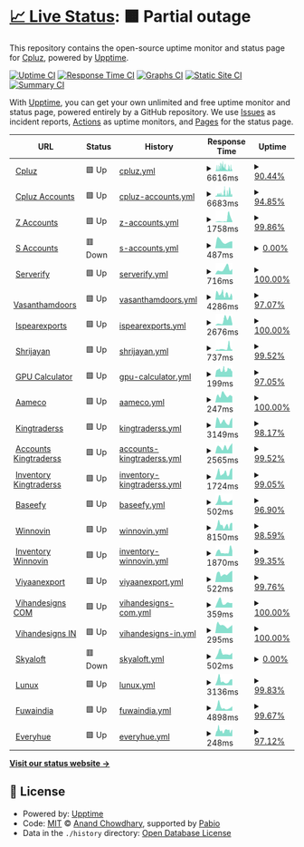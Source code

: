 # [📈 Live Status](https://Cpluz.github.io/sitecheck): <!--live status--> **🟧 Partial outage**

This repository contains the open-source uptime monitor and status page for [Cpluz](cpluz.com), powered by [Upptime](https://github.com/upptime/upptime).

[![Uptime CI](https://github.com/Cpluz/sitecheck/workflows/Uptime%20CI/badge.svg)](https://github.com/Cpluz/sitecheck/actions?query=workflow%3A%22Uptime+CI%22)
[![Response Time CI](https://github.com/Cpluz/sitecheck/workflows/Response%20Time%20CI/badge.svg)](https://github.com/Cpluz/sitecheck/actions?query=workflow%3A%22Response+Time+CI%22)
[![Graphs CI](https://github.com/Cpluz/sitecheck/workflows/Graphs%20CI/badge.svg)](https://github.com/Cpluz/sitecheck/actions?query=workflow%3A%22Graphs+CI%22)
[![Static Site CI](https://github.com/Cpluz/sitecheck/workflows/Static%20Site%20CI/badge.svg)](https://github.com/Cpluz/sitecheck/actions?query=workflow%3A%22Static+Site+CI%22)
[![Summary CI](https://github.com/Cpluz/sitecheck/workflows/Summary%20CI/badge.svg)](https://github.com/Cpluz/sitecheck/actions?query=workflow%3A%22Summary+CI%22)

With [Upptime](https://upptime.js.org), you can get your own unlimited and free uptime monitor and status page, powered entirely by a GitHub repository. We use [Issues](https://github.com/Cpluz/sitecheck/issues) as incident reports, [Actions](https://github.com/Cpluz/sitecheck/actions) as uptime monitors, and [Pages](https://Cpluz.github.io/sitecheck) for the status page.

<!--start: status pages-->
<!-- This summary is generated by Upptime (https://github.com/upptime/upptime) -->
<!-- Do not edit this manually, your changes will be overwritten -->
<!-- prettier-ignore -->
| URL | Status | History | Response Time | Uptime |
| --- | ------ | ------- | ------------- | ------ |
| <img alt="" src="https://icons.duckduckgo.com/ip3/www.cpluz.com.ico" height="13"> [Cpluz](https://www.cpluz.com) | 🟩 Up | [cpluz.yml](https://github.com/Cpluz/sitecheck-temp/commits/HEAD/history/cpluz.yml) | <details><summary><img alt="Response time graph" src="./graphs/cpluz/response-time-week.png" height="20"> 6616ms</summary><br><a href="https://Cpluz.github.io/sitecheck/history/cpluz"><img alt="Response time 6616" src="https://img.shields.io/endpoint?url=https%3A%2F%2Fraw.githubusercontent.com%2FCpluz%2Fsitecheck-temp%2FHEAD%2Fapi%2Fcpluz%2Fresponse-time.json"></a><br><a href="https://Cpluz.github.io/sitecheck/history/cpluz"><img alt="24-hour response time 5515" src="https://img.shields.io/endpoint?url=https%3A%2F%2Fraw.githubusercontent.com%2FCpluz%2Fsitecheck-temp%2FHEAD%2Fapi%2Fcpluz%2Fresponse-time-day.json"></a><br><a href="https://Cpluz.github.io/sitecheck/history/cpluz"><img alt="7-day response time 6616" src="https://img.shields.io/endpoint?url=https%3A%2F%2Fraw.githubusercontent.com%2FCpluz%2Fsitecheck-temp%2FHEAD%2Fapi%2Fcpluz%2Fresponse-time-week.json"></a><br><a href="https://Cpluz.github.io/sitecheck/history/cpluz"><img alt="30-day response time 6616" src="https://img.shields.io/endpoint?url=https%3A%2F%2Fraw.githubusercontent.com%2FCpluz%2Fsitecheck-temp%2FHEAD%2Fapi%2Fcpluz%2Fresponse-time-month.json"></a><br><a href="https://Cpluz.github.io/sitecheck/history/cpluz"><img alt="1-year response time 6616" src="https://img.shields.io/endpoint?url=https%3A%2F%2Fraw.githubusercontent.com%2FCpluz%2Fsitecheck-temp%2FHEAD%2Fapi%2Fcpluz%2Fresponse-time-year.json"></a></details> | <details><summary><a href="https://Cpluz.github.io/sitecheck/history/cpluz">90.44%</a></summary><a href="https://Cpluz.github.io/sitecheck/history/cpluz"><img alt="All-time uptime 90.44%" src="https://img.shields.io/endpoint?url=https%3A%2F%2Fraw.githubusercontent.com%2FCpluz%2Fsitecheck-temp%2FHEAD%2Fapi%2Fcpluz%2Fuptime.json"></a><br><a href="https://Cpluz.github.io/sitecheck/history/cpluz"><img alt="24-hour uptime 77.41%" src="https://img.shields.io/endpoint?url=https%3A%2F%2Fraw.githubusercontent.com%2FCpluz%2Fsitecheck-temp%2FHEAD%2Fapi%2Fcpluz%2Fuptime-day.json"></a><br><a href="https://Cpluz.github.io/sitecheck/history/cpluz"><img alt="7-day uptime 90.44%" src="https://img.shields.io/endpoint?url=https%3A%2F%2Fraw.githubusercontent.com%2FCpluz%2Fsitecheck-temp%2FHEAD%2Fapi%2Fcpluz%2Fuptime-week.json"></a><br><a href="https://Cpluz.github.io/sitecheck/history/cpluz"><img alt="30-day uptime 90.44%" src="https://img.shields.io/endpoint?url=https%3A%2F%2Fraw.githubusercontent.com%2FCpluz%2Fsitecheck-temp%2FHEAD%2Fapi%2Fcpluz%2Fuptime-month.json"></a><br><a href="https://Cpluz.github.io/sitecheck/history/cpluz"><img alt="1-year uptime 90.44%" src="https://img.shields.io/endpoint?url=https%3A%2F%2Fraw.githubusercontent.com%2FCpluz%2Fsitecheck-temp%2FHEAD%2Fapi%2Fcpluz%2Fuptime-year.json"></a></details>
| <img alt="" src="https://icons.duckduckgo.com/ip3/acc.cpluz.com.ico" height="13"> [Cpluz Accounts](https://acc.cpluz.com) | 🟩 Up | [cpluz-accounts.yml](https://github.com/Cpluz/sitecheck-temp/commits/HEAD/history/cpluz-accounts.yml) | <details><summary><img alt="Response time graph" src="./graphs/cpluz-accounts/response-time-week.png" height="20"> 6683ms</summary><br><a href="https://Cpluz.github.io/sitecheck/history/cpluz-accounts"><img alt="Response time 6683" src="https://img.shields.io/endpoint?url=https%3A%2F%2Fraw.githubusercontent.com%2FCpluz%2Fsitecheck-temp%2FHEAD%2Fapi%2Fcpluz-accounts%2Fresponse-time.json"></a><br><a href="https://Cpluz.github.io/sitecheck/history/cpluz-accounts"><img alt="24-hour response time 6992" src="https://img.shields.io/endpoint?url=https%3A%2F%2Fraw.githubusercontent.com%2FCpluz%2Fsitecheck-temp%2FHEAD%2Fapi%2Fcpluz-accounts%2Fresponse-time-day.json"></a><br><a href="https://Cpluz.github.io/sitecheck/history/cpluz-accounts"><img alt="7-day response time 6683" src="https://img.shields.io/endpoint?url=https%3A%2F%2Fraw.githubusercontent.com%2FCpluz%2Fsitecheck-temp%2FHEAD%2Fapi%2Fcpluz-accounts%2Fresponse-time-week.json"></a><br><a href="https://Cpluz.github.io/sitecheck/history/cpluz-accounts"><img alt="30-day response time 6683" src="https://img.shields.io/endpoint?url=https%3A%2F%2Fraw.githubusercontent.com%2FCpluz%2Fsitecheck-temp%2FHEAD%2Fapi%2Fcpluz-accounts%2Fresponse-time-month.json"></a><br><a href="https://Cpluz.github.io/sitecheck/history/cpluz-accounts"><img alt="1-year response time 6683" src="https://img.shields.io/endpoint?url=https%3A%2F%2Fraw.githubusercontent.com%2FCpluz%2Fsitecheck-temp%2FHEAD%2Fapi%2Fcpluz-accounts%2Fresponse-time-year.json"></a></details> | <details><summary><a href="https://Cpluz.github.io/sitecheck/history/cpluz-accounts">94.85%</a></summary><a href="https://Cpluz.github.io/sitecheck/history/cpluz-accounts"><img alt="All-time uptime 94.85%" src="https://img.shields.io/endpoint?url=https%3A%2F%2Fraw.githubusercontent.com%2FCpluz%2Fsitecheck-temp%2FHEAD%2Fapi%2Fcpluz-accounts%2Fuptime.json"></a><br><a href="https://Cpluz.github.io/sitecheck/history/cpluz-accounts"><img alt="24-hour uptime 83.71%" src="https://img.shields.io/endpoint?url=https%3A%2F%2Fraw.githubusercontent.com%2FCpluz%2Fsitecheck-temp%2FHEAD%2Fapi%2Fcpluz-accounts%2Fuptime-day.json"></a><br><a href="https://Cpluz.github.io/sitecheck/history/cpluz-accounts"><img alt="7-day uptime 94.85%" src="https://img.shields.io/endpoint?url=https%3A%2F%2Fraw.githubusercontent.com%2FCpluz%2Fsitecheck-temp%2FHEAD%2Fapi%2Fcpluz-accounts%2Fuptime-week.json"></a><br><a href="https://Cpluz.github.io/sitecheck/history/cpluz-accounts"><img alt="30-day uptime 94.85%" src="https://img.shields.io/endpoint?url=https%3A%2F%2Fraw.githubusercontent.com%2FCpluz%2Fsitecheck-temp%2FHEAD%2Fapi%2Fcpluz-accounts%2Fuptime-month.json"></a><br><a href="https://Cpluz.github.io/sitecheck/history/cpluz-accounts"><img alt="1-year uptime 94.85%" src="https://img.shields.io/endpoint?url=https%3A%2F%2Fraw.githubusercontent.com%2FCpluz%2Fsitecheck-temp%2FHEAD%2Fapi%2Fcpluz-accounts%2Fuptime-year.json"></a></details>
| <img alt="" src="https://icons.duckduckgo.com/ip3/accounts.cpluz.com.ico" height="13"> [Z Accounts](https://accounts.cpluz.com) | 🟩 Up | [z-accounts.yml](https://github.com/Cpluz/sitecheck-temp/commits/HEAD/history/z-accounts.yml) | <details><summary><img alt="Response time graph" src="./graphs/z-accounts/response-time-week.png" height="20"> 1758ms</summary><br><a href="https://Cpluz.github.io/sitecheck/history/z-accounts"><img alt="Response time 1758" src="https://img.shields.io/endpoint?url=https%3A%2F%2Fraw.githubusercontent.com%2FCpluz%2Fsitecheck-temp%2FHEAD%2Fapi%2Fz-accounts%2Fresponse-time.json"></a><br><a href="https://Cpluz.github.io/sitecheck/history/z-accounts"><img alt="24-hour response time 501" src="https://img.shields.io/endpoint?url=https%3A%2F%2Fraw.githubusercontent.com%2FCpluz%2Fsitecheck-temp%2FHEAD%2Fapi%2Fz-accounts%2Fresponse-time-day.json"></a><br><a href="https://Cpluz.github.io/sitecheck/history/z-accounts"><img alt="7-day response time 1758" src="https://img.shields.io/endpoint?url=https%3A%2F%2Fraw.githubusercontent.com%2FCpluz%2Fsitecheck-temp%2FHEAD%2Fapi%2Fz-accounts%2Fresponse-time-week.json"></a><br><a href="https://Cpluz.github.io/sitecheck/history/z-accounts"><img alt="30-day response time 1758" src="https://img.shields.io/endpoint?url=https%3A%2F%2Fraw.githubusercontent.com%2FCpluz%2Fsitecheck-temp%2FHEAD%2Fapi%2Fz-accounts%2Fresponse-time-month.json"></a><br><a href="https://Cpluz.github.io/sitecheck/history/z-accounts"><img alt="1-year response time 1758" src="https://img.shields.io/endpoint?url=https%3A%2F%2Fraw.githubusercontent.com%2FCpluz%2Fsitecheck-temp%2FHEAD%2Fapi%2Fz-accounts%2Fresponse-time-year.json"></a></details> | <details><summary><a href="https://Cpluz.github.io/sitecheck/history/z-accounts">99.86%</a></summary><a href="https://Cpluz.github.io/sitecheck/history/z-accounts"><img alt="All-time uptime 99.86%" src="https://img.shields.io/endpoint?url=https%3A%2F%2Fraw.githubusercontent.com%2FCpluz%2Fsitecheck-temp%2FHEAD%2Fapi%2Fz-accounts%2Fuptime.json"></a><br><a href="https://Cpluz.github.io/sitecheck/history/z-accounts"><img alt="24-hour uptime 100.00%" src="https://img.shields.io/endpoint?url=https%3A%2F%2Fraw.githubusercontent.com%2FCpluz%2Fsitecheck-temp%2FHEAD%2Fapi%2Fz-accounts%2Fuptime-day.json"></a><br><a href="https://Cpluz.github.io/sitecheck/history/z-accounts"><img alt="7-day uptime 99.86%" src="https://img.shields.io/endpoint?url=https%3A%2F%2Fraw.githubusercontent.com%2FCpluz%2Fsitecheck-temp%2FHEAD%2Fapi%2Fz-accounts%2Fuptime-week.json"></a><br><a href="https://Cpluz.github.io/sitecheck/history/z-accounts"><img alt="30-day uptime 99.86%" src="https://img.shields.io/endpoint?url=https%3A%2F%2Fraw.githubusercontent.com%2FCpluz%2Fsitecheck-temp%2FHEAD%2Fapi%2Fz-accounts%2Fuptime-month.json"></a><br><a href="https://Cpluz.github.io/sitecheck/history/z-accounts"><img alt="1-year uptime 99.86%" src="https://img.shields.io/endpoint?url=https%3A%2F%2Fraw.githubusercontent.com%2FCpluz%2Fsitecheck-temp%2FHEAD%2Fapi%2Fz-accounts%2Fuptime-year.json"></a></details>
| <img alt="" src="https://icons.duckduckgo.com/ip3/accounts.cpluz.in.ico" height="13"> [S Accounts](https://accounts.cpluz.in) | 🟥 Down | [s-accounts.yml](https://github.com/Cpluz/sitecheck-temp/commits/HEAD/history/s-accounts.yml) | <details><summary><img alt="Response time graph" src="./graphs/s-accounts/response-time-week.png" height="20"> 487ms</summary><br><a href="https://Cpluz.github.io/sitecheck/history/s-accounts"><img alt="Response time 487" src="https://img.shields.io/endpoint?url=https%3A%2F%2Fraw.githubusercontent.com%2FCpluz%2Fsitecheck-temp%2FHEAD%2Fapi%2Fs-accounts%2Fresponse-time.json"></a><br><a href="https://Cpluz.github.io/sitecheck/history/s-accounts"><img alt="24-hour response time 476" src="https://img.shields.io/endpoint?url=https%3A%2F%2Fraw.githubusercontent.com%2FCpluz%2Fsitecheck-temp%2FHEAD%2Fapi%2Fs-accounts%2Fresponse-time-day.json"></a><br><a href="https://Cpluz.github.io/sitecheck/history/s-accounts"><img alt="7-day response time 487" src="https://img.shields.io/endpoint?url=https%3A%2F%2Fraw.githubusercontent.com%2FCpluz%2Fsitecheck-temp%2FHEAD%2Fapi%2Fs-accounts%2Fresponse-time-week.json"></a><br><a href="https://Cpluz.github.io/sitecheck/history/s-accounts"><img alt="30-day response time 487" src="https://img.shields.io/endpoint?url=https%3A%2F%2Fraw.githubusercontent.com%2FCpluz%2Fsitecheck-temp%2FHEAD%2Fapi%2Fs-accounts%2Fresponse-time-month.json"></a><br><a href="https://Cpluz.github.io/sitecheck/history/s-accounts"><img alt="1-year response time 487" src="https://img.shields.io/endpoint?url=https%3A%2F%2Fraw.githubusercontent.com%2FCpluz%2Fsitecheck-temp%2FHEAD%2Fapi%2Fs-accounts%2Fresponse-time-year.json"></a></details> | <details><summary><a href="https://Cpluz.github.io/sitecheck/history/s-accounts">0.00%</a></summary><a href="https://Cpluz.github.io/sitecheck/history/s-accounts"><img alt="All-time uptime 0.00%" src="https://img.shields.io/endpoint?url=https%3A%2F%2Fraw.githubusercontent.com%2FCpluz%2Fsitecheck-temp%2FHEAD%2Fapi%2Fs-accounts%2Fuptime.json"></a><br><a href="https://Cpluz.github.io/sitecheck/history/s-accounts"><img alt="24-hour uptime 0.00%" src="https://img.shields.io/endpoint?url=https%3A%2F%2Fraw.githubusercontent.com%2FCpluz%2Fsitecheck-temp%2FHEAD%2Fapi%2Fs-accounts%2Fuptime-day.json"></a><br><a href="https://Cpluz.github.io/sitecheck/history/s-accounts"><img alt="7-day uptime 0.00%" src="https://img.shields.io/endpoint?url=https%3A%2F%2Fraw.githubusercontent.com%2FCpluz%2Fsitecheck-temp%2FHEAD%2Fapi%2Fs-accounts%2Fuptime-week.json"></a><br><a href="https://Cpluz.github.io/sitecheck/history/s-accounts"><img alt="30-day uptime 0.00%" src="https://img.shields.io/endpoint?url=https%3A%2F%2Fraw.githubusercontent.com%2FCpluz%2Fsitecheck-temp%2FHEAD%2Fapi%2Fs-accounts%2Fuptime-month.json"></a><br><a href="https://Cpluz.github.io/sitecheck/history/s-accounts"><img alt="1-year uptime 0.00%" src="https://img.shields.io/endpoint?url=https%3A%2F%2Fraw.githubusercontent.com%2FCpluz%2Fsitecheck-temp%2FHEAD%2Fapi%2Fs-accounts%2Fuptime-year.json"></a></details>
| <img alt="" src="https://icons.duckduckgo.com/ip3/serverify.in.ico" height="13"> [Serverify](https://serverify.in) | 🟩 Up | [serverify.yml](https://github.com/Cpluz/sitecheck-temp/commits/HEAD/history/serverify.yml) | <details><summary><img alt="Response time graph" src="./graphs/serverify/response-time-week.png" height="20"> 716ms</summary><br><a href="https://Cpluz.github.io/sitecheck/history/serverify"><img alt="Response time 716" src="https://img.shields.io/endpoint?url=https%3A%2F%2Fraw.githubusercontent.com%2FCpluz%2Fsitecheck-temp%2FHEAD%2Fapi%2Fserverify%2Fresponse-time.json"></a><br><a href="https://Cpluz.github.io/sitecheck/history/serverify"><img alt="24-hour response time 720" src="https://img.shields.io/endpoint?url=https%3A%2F%2Fraw.githubusercontent.com%2FCpluz%2Fsitecheck-temp%2FHEAD%2Fapi%2Fserverify%2Fresponse-time-day.json"></a><br><a href="https://Cpluz.github.io/sitecheck/history/serverify"><img alt="7-day response time 716" src="https://img.shields.io/endpoint?url=https%3A%2F%2Fraw.githubusercontent.com%2FCpluz%2Fsitecheck-temp%2FHEAD%2Fapi%2Fserverify%2Fresponse-time-week.json"></a><br><a href="https://Cpluz.github.io/sitecheck/history/serverify"><img alt="30-day response time 716" src="https://img.shields.io/endpoint?url=https%3A%2F%2Fraw.githubusercontent.com%2FCpluz%2Fsitecheck-temp%2FHEAD%2Fapi%2Fserverify%2Fresponse-time-month.json"></a><br><a href="https://Cpluz.github.io/sitecheck/history/serverify"><img alt="1-year response time 716" src="https://img.shields.io/endpoint?url=https%3A%2F%2Fraw.githubusercontent.com%2FCpluz%2Fsitecheck-temp%2FHEAD%2Fapi%2Fserverify%2Fresponse-time-year.json"></a></details> | <details><summary><a href="https://Cpluz.github.io/sitecheck/history/serverify">100.00%</a></summary><a href="https://Cpluz.github.io/sitecheck/history/serverify"><img alt="All-time uptime 100.00%" src="https://img.shields.io/endpoint?url=https%3A%2F%2Fraw.githubusercontent.com%2FCpluz%2Fsitecheck-temp%2FHEAD%2Fapi%2Fserverify%2Fuptime.json"></a><br><a href="https://Cpluz.github.io/sitecheck/history/serverify"><img alt="24-hour uptime 100.00%" src="https://img.shields.io/endpoint?url=https%3A%2F%2Fraw.githubusercontent.com%2FCpluz%2Fsitecheck-temp%2FHEAD%2Fapi%2Fserverify%2Fuptime-day.json"></a><br><a href="https://Cpluz.github.io/sitecheck/history/serverify"><img alt="7-day uptime 100.00%" src="https://img.shields.io/endpoint?url=https%3A%2F%2Fraw.githubusercontent.com%2FCpluz%2Fsitecheck-temp%2FHEAD%2Fapi%2Fserverify%2Fuptime-week.json"></a><br><a href="https://Cpluz.github.io/sitecheck/history/serverify"><img alt="30-day uptime 100.00%" src="https://img.shields.io/endpoint?url=https%3A%2F%2Fraw.githubusercontent.com%2FCpluz%2Fsitecheck-temp%2FHEAD%2Fapi%2Fserverify%2Fuptime-month.json"></a><br><a href="https://Cpluz.github.io/sitecheck/history/serverify"><img alt="1-year uptime 100.00%" src="https://img.shields.io/endpoint?url=https%3A%2F%2Fraw.githubusercontent.com%2FCpluz%2Fsitecheck-temp%2FHEAD%2Fapi%2Fserverify%2Fuptime-year.json"></a></details>
| <img alt="" src="https://icons.duckduckgo.com/ip3/vasanthamdoors.com.ico" height="13"> [Vasanthamdoors](https://vasanthamdoors.com) | 🟩 Up | [vasanthamdoors.yml](https://github.com/Cpluz/sitecheck-temp/commits/HEAD/history/vasanthamdoors.yml) | <details><summary><img alt="Response time graph" src="./graphs/vasanthamdoors/response-time-week.png" height="20"> 4286ms</summary><br><a href="https://Cpluz.github.io/sitecheck/history/vasanthamdoors"><img alt="Response time 4286" src="https://img.shields.io/endpoint?url=https%3A%2F%2Fraw.githubusercontent.com%2FCpluz%2Fsitecheck-temp%2FHEAD%2Fapi%2Fvasanthamdoors%2Fresponse-time.json"></a><br><a href="https://Cpluz.github.io/sitecheck/history/vasanthamdoors"><img alt="24-hour response time 2549" src="https://img.shields.io/endpoint?url=https%3A%2F%2Fraw.githubusercontent.com%2FCpluz%2Fsitecheck-temp%2FHEAD%2Fapi%2Fvasanthamdoors%2Fresponse-time-day.json"></a><br><a href="https://Cpluz.github.io/sitecheck/history/vasanthamdoors"><img alt="7-day response time 4286" src="https://img.shields.io/endpoint?url=https%3A%2F%2Fraw.githubusercontent.com%2FCpluz%2Fsitecheck-temp%2FHEAD%2Fapi%2Fvasanthamdoors%2Fresponse-time-week.json"></a><br><a href="https://Cpluz.github.io/sitecheck/history/vasanthamdoors"><img alt="30-day response time 4286" src="https://img.shields.io/endpoint?url=https%3A%2F%2Fraw.githubusercontent.com%2FCpluz%2Fsitecheck-temp%2FHEAD%2Fapi%2Fvasanthamdoors%2Fresponse-time-month.json"></a><br><a href="https://Cpluz.github.io/sitecheck/history/vasanthamdoors"><img alt="1-year response time 4286" src="https://img.shields.io/endpoint?url=https%3A%2F%2Fraw.githubusercontent.com%2FCpluz%2Fsitecheck-temp%2FHEAD%2Fapi%2Fvasanthamdoors%2Fresponse-time-year.json"></a></details> | <details><summary><a href="https://Cpluz.github.io/sitecheck/history/vasanthamdoors">97.07%</a></summary><a href="https://Cpluz.github.io/sitecheck/history/vasanthamdoors"><img alt="All-time uptime 97.07%" src="https://img.shields.io/endpoint?url=https%3A%2F%2Fraw.githubusercontent.com%2FCpluz%2Fsitecheck-temp%2FHEAD%2Fapi%2Fvasanthamdoors%2Fuptime.json"></a><br><a href="https://Cpluz.github.io/sitecheck/history/vasanthamdoors"><img alt="24-hour uptime 91.38%" src="https://img.shields.io/endpoint?url=https%3A%2F%2Fraw.githubusercontent.com%2FCpluz%2Fsitecheck-temp%2FHEAD%2Fapi%2Fvasanthamdoors%2Fuptime-day.json"></a><br><a href="https://Cpluz.github.io/sitecheck/history/vasanthamdoors"><img alt="7-day uptime 97.07%" src="https://img.shields.io/endpoint?url=https%3A%2F%2Fraw.githubusercontent.com%2FCpluz%2Fsitecheck-temp%2FHEAD%2Fapi%2Fvasanthamdoors%2Fuptime-week.json"></a><br><a href="https://Cpluz.github.io/sitecheck/history/vasanthamdoors"><img alt="30-day uptime 97.07%" src="https://img.shields.io/endpoint?url=https%3A%2F%2Fraw.githubusercontent.com%2FCpluz%2Fsitecheck-temp%2FHEAD%2Fapi%2Fvasanthamdoors%2Fuptime-month.json"></a><br><a href="https://Cpluz.github.io/sitecheck/history/vasanthamdoors"><img alt="1-year uptime 97.07%" src="https://img.shields.io/endpoint?url=https%3A%2F%2Fraw.githubusercontent.com%2FCpluz%2Fsitecheck-temp%2FHEAD%2Fapi%2Fvasanthamdoors%2Fuptime-year.json"></a></details>
| <img alt="" src="https://icons.duckduckgo.com/ip3/ispearexports.com.ico" height="13"> [Ispearexports](https://ispearexports.com) | 🟩 Up | [ispearexports.yml](https://github.com/Cpluz/sitecheck-temp/commits/HEAD/history/ispearexports.yml) | <details><summary><img alt="Response time graph" src="./graphs/ispearexports/response-time-week.png" height="20"> 2676ms</summary><br><a href="https://Cpluz.github.io/sitecheck/history/ispearexports"><img alt="Response time 2676" src="https://img.shields.io/endpoint?url=https%3A%2F%2Fraw.githubusercontent.com%2FCpluz%2Fsitecheck-temp%2FHEAD%2Fapi%2Fispearexports%2Fresponse-time.json"></a><br><a href="https://Cpluz.github.io/sitecheck/history/ispearexports"><img alt="24-hour response time 891" src="https://img.shields.io/endpoint?url=https%3A%2F%2Fraw.githubusercontent.com%2FCpluz%2Fsitecheck-temp%2FHEAD%2Fapi%2Fispearexports%2Fresponse-time-day.json"></a><br><a href="https://Cpluz.github.io/sitecheck/history/ispearexports"><img alt="7-day response time 2676" src="https://img.shields.io/endpoint?url=https%3A%2F%2Fraw.githubusercontent.com%2FCpluz%2Fsitecheck-temp%2FHEAD%2Fapi%2Fispearexports%2Fresponse-time-week.json"></a><br><a href="https://Cpluz.github.io/sitecheck/history/ispearexports"><img alt="30-day response time 2676" src="https://img.shields.io/endpoint?url=https%3A%2F%2Fraw.githubusercontent.com%2FCpluz%2Fsitecheck-temp%2FHEAD%2Fapi%2Fispearexports%2Fresponse-time-month.json"></a><br><a href="https://Cpluz.github.io/sitecheck/history/ispearexports"><img alt="1-year response time 2676" src="https://img.shields.io/endpoint?url=https%3A%2F%2Fraw.githubusercontent.com%2FCpluz%2Fsitecheck-temp%2FHEAD%2Fapi%2Fispearexports%2Fresponse-time-year.json"></a></details> | <details><summary><a href="https://Cpluz.github.io/sitecheck/history/ispearexports">100.00%</a></summary><a href="https://Cpluz.github.io/sitecheck/history/ispearexports"><img alt="All-time uptime 100.00%" src="https://img.shields.io/endpoint?url=https%3A%2F%2Fraw.githubusercontent.com%2FCpluz%2Fsitecheck-temp%2FHEAD%2Fapi%2Fispearexports%2Fuptime.json"></a><br><a href="https://Cpluz.github.io/sitecheck/history/ispearexports"><img alt="24-hour uptime 100.00%" src="https://img.shields.io/endpoint?url=https%3A%2F%2Fraw.githubusercontent.com%2FCpluz%2Fsitecheck-temp%2FHEAD%2Fapi%2Fispearexports%2Fuptime-day.json"></a><br><a href="https://Cpluz.github.io/sitecheck/history/ispearexports"><img alt="7-day uptime 100.00%" src="https://img.shields.io/endpoint?url=https%3A%2F%2Fraw.githubusercontent.com%2FCpluz%2Fsitecheck-temp%2FHEAD%2Fapi%2Fispearexports%2Fuptime-week.json"></a><br><a href="https://Cpluz.github.io/sitecheck/history/ispearexports"><img alt="30-day uptime 100.00%" src="https://img.shields.io/endpoint?url=https%3A%2F%2Fraw.githubusercontent.com%2FCpluz%2Fsitecheck-temp%2FHEAD%2Fapi%2Fispearexports%2Fuptime-month.json"></a><br><a href="https://Cpluz.github.io/sitecheck/history/ispearexports"><img alt="1-year uptime 100.00%" src="https://img.shields.io/endpoint?url=https%3A%2F%2Fraw.githubusercontent.com%2FCpluz%2Fsitecheck-temp%2FHEAD%2Fapi%2Fispearexports%2Fuptime-year.json"></a></details>
| <img alt="" src="https://icons.duckduckgo.com/ip3/shrijayan.cpluz.com.ico" height="13"> [Shrijayan](https://shrijayan.cpluz.com) | 🟩 Up | [shrijayan.yml](https://github.com/Cpluz/sitecheck-temp/commits/HEAD/history/shrijayan.yml) | <details><summary><img alt="Response time graph" src="./graphs/shrijayan/response-time-week.png" height="20"> 737ms</summary><br><a href="https://Cpluz.github.io/sitecheck/history/shrijayan"><img alt="Response time 737" src="https://img.shields.io/endpoint?url=https%3A%2F%2Fraw.githubusercontent.com%2FCpluz%2Fsitecheck-temp%2FHEAD%2Fapi%2Fshrijayan%2Fresponse-time.json"></a><br><a href="https://Cpluz.github.io/sitecheck/history/shrijayan"><img alt="24-hour response time 404" src="https://img.shields.io/endpoint?url=https%3A%2F%2Fraw.githubusercontent.com%2FCpluz%2Fsitecheck-temp%2FHEAD%2Fapi%2Fshrijayan%2Fresponse-time-day.json"></a><br><a href="https://Cpluz.github.io/sitecheck/history/shrijayan"><img alt="7-day response time 737" src="https://img.shields.io/endpoint?url=https%3A%2F%2Fraw.githubusercontent.com%2FCpluz%2Fsitecheck-temp%2FHEAD%2Fapi%2Fshrijayan%2Fresponse-time-week.json"></a><br><a href="https://Cpluz.github.io/sitecheck/history/shrijayan"><img alt="30-day response time 737" src="https://img.shields.io/endpoint?url=https%3A%2F%2Fraw.githubusercontent.com%2FCpluz%2Fsitecheck-temp%2FHEAD%2Fapi%2Fshrijayan%2Fresponse-time-month.json"></a><br><a href="https://Cpluz.github.io/sitecheck/history/shrijayan"><img alt="1-year response time 737" src="https://img.shields.io/endpoint?url=https%3A%2F%2Fraw.githubusercontent.com%2FCpluz%2Fsitecheck-temp%2FHEAD%2Fapi%2Fshrijayan%2Fresponse-time-year.json"></a></details> | <details><summary><a href="https://Cpluz.github.io/sitecheck/history/shrijayan">99.52%</a></summary><a href="https://Cpluz.github.io/sitecheck/history/shrijayan"><img alt="All-time uptime 99.52%" src="https://img.shields.io/endpoint?url=https%3A%2F%2Fraw.githubusercontent.com%2FCpluz%2Fsitecheck-temp%2FHEAD%2Fapi%2Fshrijayan%2Fuptime.json"></a><br><a href="https://Cpluz.github.io/sitecheck/history/shrijayan"><img alt="24-hour uptime 99.14%" src="https://img.shields.io/endpoint?url=https%3A%2F%2Fraw.githubusercontent.com%2FCpluz%2Fsitecheck-temp%2FHEAD%2Fapi%2Fshrijayan%2Fuptime-day.json"></a><br><a href="https://Cpluz.github.io/sitecheck/history/shrijayan"><img alt="7-day uptime 99.52%" src="https://img.shields.io/endpoint?url=https%3A%2F%2Fraw.githubusercontent.com%2FCpluz%2Fsitecheck-temp%2FHEAD%2Fapi%2Fshrijayan%2Fuptime-week.json"></a><br><a href="https://Cpluz.github.io/sitecheck/history/shrijayan"><img alt="30-day uptime 99.52%" src="https://img.shields.io/endpoint?url=https%3A%2F%2Fraw.githubusercontent.com%2FCpluz%2Fsitecheck-temp%2FHEAD%2Fapi%2Fshrijayan%2Fuptime-month.json"></a><br><a href="https://Cpluz.github.io/sitecheck/history/shrijayan"><img alt="1-year uptime 99.52%" src="https://img.shields.io/endpoint?url=https%3A%2F%2Fraw.githubusercontent.com%2FCpluz%2Fsitecheck-temp%2FHEAD%2Fapi%2Fshrijayan%2Fuptime-year.json"></a></details>
| <img alt="" src="https://icons.duckduckgo.com/ip3/calgpu.cpluz.com.ico" height="13"> [GPU Calculator](https://calgpu.cpluz.com) | 🟩 Up | [gpu-calculator.yml](https://github.com/Cpluz/sitecheck-temp/commits/HEAD/history/gpu-calculator.yml) | <details><summary><img alt="Response time graph" src="./graphs/gpu-calculator/response-time-week.png" height="20"> 199ms</summary><br><a href="https://Cpluz.github.io/sitecheck/history/gpu-calculator"><img alt="Response time 199" src="https://img.shields.io/endpoint?url=https%3A%2F%2Fraw.githubusercontent.com%2FCpluz%2Fsitecheck-temp%2FHEAD%2Fapi%2Fgpu-calculator%2Fresponse-time.json"></a><br><a href="https://Cpluz.github.io/sitecheck/history/gpu-calculator"><img alt="24-hour response time 137" src="https://img.shields.io/endpoint?url=https%3A%2F%2Fraw.githubusercontent.com%2FCpluz%2Fsitecheck-temp%2FHEAD%2Fapi%2Fgpu-calculator%2Fresponse-time-day.json"></a><br><a href="https://Cpluz.github.io/sitecheck/history/gpu-calculator"><img alt="7-day response time 199" src="https://img.shields.io/endpoint?url=https%3A%2F%2Fraw.githubusercontent.com%2FCpluz%2Fsitecheck-temp%2FHEAD%2Fapi%2Fgpu-calculator%2Fresponse-time-week.json"></a><br><a href="https://Cpluz.github.io/sitecheck/history/gpu-calculator"><img alt="30-day response time 199" src="https://img.shields.io/endpoint?url=https%3A%2F%2Fraw.githubusercontent.com%2FCpluz%2Fsitecheck-temp%2FHEAD%2Fapi%2Fgpu-calculator%2Fresponse-time-month.json"></a><br><a href="https://Cpluz.github.io/sitecheck/history/gpu-calculator"><img alt="1-year response time 199" src="https://img.shields.io/endpoint?url=https%3A%2F%2Fraw.githubusercontent.com%2FCpluz%2Fsitecheck-temp%2FHEAD%2Fapi%2Fgpu-calculator%2Fresponse-time-year.json"></a></details> | <details><summary><a href="https://Cpluz.github.io/sitecheck/history/gpu-calculator">97.05%</a></summary><a href="https://Cpluz.github.io/sitecheck/history/gpu-calculator"><img alt="All-time uptime 97.05%" src="https://img.shields.io/endpoint?url=https%3A%2F%2Fraw.githubusercontent.com%2FCpluz%2Fsitecheck-temp%2FHEAD%2Fapi%2Fgpu-calculator%2Fuptime.json"></a><br><a href="https://Cpluz.github.io/sitecheck/history/gpu-calculator"><img alt="24-hour uptime 97.48%" src="https://img.shields.io/endpoint?url=https%3A%2F%2Fraw.githubusercontent.com%2FCpluz%2Fsitecheck-temp%2FHEAD%2Fapi%2Fgpu-calculator%2Fuptime-day.json"></a><br><a href="https://Cpluz.github.io/sitecheck/history/gpu-calculator"><img alt="7-day uptime 97.05%" src="https://img.shields.io/endpoint?url=https%3A%2F%2Fraw.githubusercontent.com%2FCpluz%2Fsitecheck-temp%2FHEAD%2Fapi%2Fgpu-calculator%2Fuptime-week.json"></a><br><a href="https://Cpluz.github.io/sitecheck/history/gpu-calculator"><img alt="30-day uptime 97.05%" src="https://img.shields.io/endpoint?url=https%3A%2F%2Fraw.githubusercontent.com%2FCpluz%2Fsitecheck-temp%2FHEAD%2Fapi%2Fgpu-calculator%2Fuptime-month.json"></a><br><a href="https://Cpluz.github.io/sitecheck/history/gpu-calculator"><img alt="1-year uptime 97.05%" src="https://img.shields.io/endpoint?url=https%3A%2F%2Fraw.githubusercontent.com%2FCpluz%2Fsitecheck-temp%2FHEAD%2Fapi%2Fgpu-calculator%2Fuptime-year.json"></a></details>
| <img alt="" src="https://icons.duckduckgo.com/ip3/aameco.in.ico" height="13"> [Aameco](https://aameco.in) | 🟩 Up | [aameco.yml](https://github.com/Cpluz/sitecheck-temp/commits/HEAD/history/aameco.yml) | <details><summary><img alt="Response time graph" src="./graphs/aameco/response-time-week.png" height="20"> 247ms</summary><br><a href="https://Cpluz.github.io/sitecheck/history/aameco"><img alt="Response time 247" src="https://img.shields.io/endpoint?url=https%3A%2F%2Fraw.githubusercontent.com%2FCpluz%2Fsitecheck-temp%2FHEAD%2Fapi%2Faameco%2Fresponse-time.json"></a><br><a href="https://Cpluz.github.io/sitecheck/history/aameco"><img alt="24-hour response time 207" src="https://img.shields.io/endpoint?url=https%3A%2F%2Fraw.githubusercontent.com%2FCpluz%2Fsitecheck-temp%2FHEAD%2Fapi%2Faameco%2Fresponse-time-day.json"></a><br><a href="https://Cpluz.github.io/sitecheck/history/aameco"><img alt="7-day response time 247" src="https://img.shields.io/endpoint?url=https%3A%2F%2Fraw.githubusercontent.com%2FCpluz%2Fsitecheck-temp%2FHEAD%2Fapi%2Faameco%2Fresponse-time-week.json"></a><br><a href="https://Cpluz.github.io/sitecheck/history/aameco"><img alt="30-day response time 247" src="https://img.shields.io/endpoint?url=https%3A%2F%2Fraw.githubusercontent.com%2FCpluz%2Fsitecheck-temp%2FHEAD%2Fapi%2Faameco%2Fresponse-time-month.json"></a><br><a href="https://Cpluz.github.io/sitecheck/history/aameco"><img alt="1-year response time 247" src="https://img.shields.io/endpoint?url=https%3A%2F%2Fraw.githubusercontent.com%2FCpluz%2Fsitecheck-temp%2FHEAD%2Fapi%2Faameco%2Fresponse-time-year.json"></a></details> | <details><summary><a href="https://Cpluz.github.io/sitecheck/history/aameco">100.00%</a></summary><a href="https://Cpluz.github.io/sitecheck/history/aameco"><img alt="All-time uptime 100.00%" src="https://img.shields.io/endpoint?url=https%3A%2F%2Fraw.githubusercontent.com%2FCpluz%2Fsitecheck-temp%2FHEAD%2Fapi%2Faameco%2Fuptime.json"></a><br><a href="https://Cpluz.github.io/sitecheck/history/aameco"><img alt="24-hour uptime 100.00%" src="https://img.shields.io/endpoint?url=https%3A%2F%2Fraw.githubusercontent.com%2FCpluz%2Fsitecheck-temp%2FHEAD%2Fapi%2Faameco%2Fuptime-day.json"></a><br><a href="https://Cpluz.github.io/sitecheck/history/aameco"><img alt="7-day uptime 100.00%" src="https://img.shields.io/endpoint?url=https%3A%2F%2Fraw.githubusercontent.com%2FCpluz%2Fsitecheck-temp%2FHEAD%2Fapi%2Faameco%2Fuptime-week.json"></a><br><a href="https://Cpluz.github.io/sitecheck/history/aameco"><img alt="30-day uptime 100.00%" src="https://img.shields.io/endpoint?url=https%3A%2F%2Fraw.githubusercontent.com%2FCpluz%2Fsitecheck-temp%2FHEAD%2Fapi%2Faameco%2Fuptime-month.json"></a><br><a href="https://Cpluz.github.io/sitecheck/history/aameco"><img alt="1-year uptime 100.00%" src="https://img.shields.io/endpoint?url=https%3A%2F%2Fraw.githubusercontent.com%2FCpluz%2Fsitecheck-temp%2FHEAD%2Fapi%2Faameco%2Fuptime-year.json"></a></details>
| <img alt="" src="https://icons.duckduckgo.com/ip3/kingtraderss.com.ico" height="13"> [Kingtraderss](https://kingtraderss.com) | 🟩 Up | [kingtraderss.yml](https://github.com/Cpluz/sitecheck-temp/commits/HEAD/history/kingtraderss.yml) | <details><summary><img alt="Response time graph" src="./graphs/kingtraderss/response-time-week.png" height="20"> 3149ms</summary><br><a href="https://Cpluz.github.io/sitecheck/history/kingtraderss"><img alt="Response time 3149" src="https://img.shields.io/endpoint?url=https%3A%2F%2Fraw.githubusercontent.com%2FCpluz%2Fsitecheck-temp%2FHEAD%2Fapi%2Fkingtraderss%2Fresponse-time.json"></a><br><a href="https://Cpluz.github.io/sitecheck/history/kingtraderss"><img alt="24-hour response time 2892" src="https://img.shields.io/endpoint?url=https%3A%2F%2Fraw.githubusercontent.com%2FCpluz%2Fsitecheck-temp%2FHEAD%2Fapi%2Fkingtraderss%2Fresponse-time-day.json"></a><br><a href="https://Cpluz.github.io/sitecheck/history/kingtraderss"><img alt="7-day response time 3149" src="https://img.shields.io/endpoint?url=https%3A%2F%2Fraw.githubusercontent.com%2FCpluz%2Fsitecheck-temp%2FHEAD%2Fapi%2Fkingtraderss%2Fresponse-time-week.json"></a><br><a href="https://Cpluz.github.io/sitecheck/history/kingtraderss"><img alt="30-day response time 3149" src="https://img.shields.io/endpoint?url=https%3A%2F%2Fraw.githubusercontent.com%2FCpluz%2Fsitecheck-temp%2FHEAD%2Fapi%2Fkingtraderss%2Fresponse-time-month.json"></a><br><a href="https://Cpluz.github.io/sitecheck/history/kingtraderss"><img alt="1-year response time 3149" src="https://img.shields.io/endpoint?url=https%3A%2F%2Fraw.githubusercontent.com%2FCpluz%2Fsitecheck-temp%2FHEAD%2Fapi%2Fkingtraderss%2Fresponse-time-year.json"></a></details> | <details><summary><a href="https://Cpluz.github.io/sitecheck/history/kingtraderss">98.17%</a></summary><a href="https://Cpluz.github.io/sitecheck/history/kingtraderss"><img alt="All-time uptime 98.17%" src="https://img.shields.io/endpoint?url=https%3A%2F%2Fraw.githubusercontent.com%2FCpluz%2Fsitecheck-temp%2FHEAD%2Fapi%2Fkingtraderss%2Fuptime.json"></a><br><a href="https://Cpluz.github.io/sitecheck/history/kingtraderss"><img alt="24-hour uptime 91.73%" src="https://img.shields.io/endpoint?url=https%3A%2F%2Fraw.githubusercontent.com%2FCpluz%2Fsitecheck-temp%2FHEAD%2Fapi%2Fkingtraderss%2Fuptime-day.json"></a><br><a href="https://Cpluz.github.io/sitecheck/history/kingtraderss"><img alt="7-day uptime 98.17%" src="https://img.shields.io/endpoint?url=https%3A%2F%2Fraw.githubusercontent.com%2FCpluz%2Fsitecheck-temp%2FHEAD%2Fapi%2Fkingtraderss%2Fuptime-week.json"></a><br><a href="https://Cpluz.github.io/sitecheck/history/kingtraderss"><img alt="30-day uptime 98.17%" src="https://img.shields.io/endpoint?url=https%3A%2F%2Fraw.githubusercontent.com%2FCpluz%2Fsitecheck-temp%2FHEAD%2Fapi%2Fkingtraderss%2Fuptime-month.json"></a><br><a href="https://Cpluz.github.io/sitecheck/history/kingtraderss"><img alt="1-year uptime 98.17%" src="https://img.shields.io/endpoint?url=https%3A%2F%2Fraw.githubusercontent.com%2FCpluz%2Fsitecheck-temp%2FHEAD%2Fapi%2Fkingtraderss%2Fuptime-year.json"></a></details>
| <img alt="" src="https://icons.duckduckgo.com/ip3/accounts.kingtraderss.com.ico" height="13"> [Accounts Kingtraderss](https://accounts.kingtraderss.com) | 🟩 Up | [accounts-kingtraderss.yml](https://github.com/Cpluz/sitecheck-temp/commits/HEAD/history/accounts-kingtraderss.yml) | <details><summary><img alt="Response time graph" src="./graphs/accounts-kingtraderss/response-time-week.png" height="20"> 2565ms</summary><br><a href="https://Cpluz.github.io/sitecheck/history/accounts-kingtraderss"><img alt="Response time 2565" src="https://img.shields.io/endpoint?url=https%3A%2F%2Fraw.githubusercontent.com%2FCpluz%2Fsitecheck-temp%2FHEAD%2Fapi%2Faccounts-kingtraderss%2Fresponse-time.json"></a><br><a href="https://Cpluz.github.io/sitecheck/history/accounts-kingtraderss"><img alt="24-hour response time 3310" src="https://img.shields.io/endpoint?url=https%3A%2F%2Fraw.githubusercontent.com%2FCpluz%2Fsitecheck-temp%2FHEAD%2Fapi%2Faccounts-kingtraderss%2Fresponse-time-day.json"></a><br><a href="https://Cpluz.github.io/sitecheck/history/accounts-kingtraderss"><img alt="7-day response time 2565" src="https://img.shields.io/endpoint?url=https%3A%2F%2Fraw.githubusercontent.com%2FCpluz%2Fsitecheck-temp%2FHEAD%2Fapi%2Faccounts-kingtraderss%2Fresponse-time-week.json"></a><br><a href="https://Cpluz.github.io/sitecheck/history/accounts-kingtraderss"><img alt="30-day response time 2565" src="https://img.shields.io/endpoint?url=https%3A%2F%2Fraw.githubusercontent.com%2FCpluz%2Fsitecheck-temp%2FHEAD%2Fapi%2Faccounts-kingtraderss%2Fresponse-time-month.json"></a><br><a href="https://Cpluz.github.io/sitecheck/history/accounts-kingtraderss"><img alt="1-year response time 2565" src="https://img.shields.io/endpoint?url=https%3A%2F%2Fraw.githubusercontent.com%2FCpluz%2Fsitecheck-temp%2FHEAD%2Fapi%2Faccounts-kingtraderss%2Fresponse-time-year.json"></a></details> | <details><summary><a href="https://Cpluz.github.io/sitecheck/history/accounts-kingtraderss">99.52%</a></summary><a href="https://Cpluz.github.io/sitecheck/history/accounts-kingtraderss"><img alt="All-time uptime 99.52%" src="https://img.shields.io/endpoint?url=https%3A%2F%2Fraw.githubusercontent.com%2FCpluz%2Fsitecheck-temp%2FHEAD%2Fapi%2Faccounts-kingtraderss%2Fuptime.json"></a><br><a href="https://Cpluz.github.io/sitecheck/history/accounts-kingtraderss"><img alt="24-hour uptime 96.90%" src="https://img.shields.io/endpoint?url=https%3A%2F%2Fraw.githubusercontent.com%2FCpluz%2Fsitecheck-temp%2FHEAD%2Fapi%2Faccounts-kingtraderss%2Fuptime-day.json"></a><br><a href="https://Cpluz.github.io/sitecheck/history/accounts-kingtraderss"><img alt="7-day uptime 99.52%" src="https://img.shields.io/endpoint?url=https%3A%2F%2Fraw.githubusercontent.com%2FCpluz%2Fsitecheck-temp%2FHEAD%2Fapi%2Faccounts-kingtraderss%2Fuptime-week.json"></a><br><a href="https://Cpluz.github.io/sitecheck/history/accounts-kingtraderss"><img alt="30-day uptime 99.52%" src="https://img.shields.io/endpoint?url=https%3A%2F%2Fraw.githubusercontent.com%2FCpluz%2Fsitecheck-temp%2FHEAD%2Fapi%2Faccounts-kingtraderss%2Fuptime-month.json"></a><br><a href="https://Cpluz.github.io/sitecheck/history/accounts-kingtraderss"><img alt="1-year uptime 99.52%" src="https://img.shields.io/endpoint?url=https%3A%2F%2Fraw.githubusercontent.com%2FCpluz%2Fsitecheck-temp%2FHEAD%2Fapi%2Faccounts-kingtraderss%2Fuptime-year.json"></a></details>
| <img alt="" src="https://icons.duckduckgo.com/ip3/inventory.kingtraderss.com.ico" height="13"> [Inventory Kingtraderss](https://inventory.kingtraderss.com) | 🟩 Up | [inventory-kingtraderss.yml](https://github.com/Cpluz/sitecheck-temp/commits/HEAD/history/inventory-kingtraderss.yml) | <details><summary><img alt="Response time graph" src="./graphs/inventory-kingtraderss/response-time-week.png" height="20"> 1724ms</summary><br><a href="https://Cpluz.github.io/sitecheck/history/inventory-kingtraderss"><img alt="Response time 1724" src="https://img.shields.io/endpoint?url=https%3A%2F%2Fraw.githubusercontent.com%2FCpluz%2Fsitecheck-temp%2FHEAD%2Fapi%2Finventory-kingtraderss%2Fresponse-time.json"></a><br><a href="https://Cpluz.github.io/sitecheck/history/inventory-kingtraderss"><img alt="24-hour response time 1977" src="https://img.shields.io/endpoint?url=https%3A%2F%2Fraw.githubusercontent.com%2FCpluz%2Fsitecheck-temp%2FHEAD%2Fapi%2Finventory-kingtraderss%2Fresponse-time-day.json"></a><br><a href="https://Cpluz.github.io/sitecheck/history/inventory-kingtraderss"><img alt="7-day response time 1724" src="https://img.shields.io/endpoint?url=https%3A%2F%2Fraw.githubusercontent.com%2FCpluz%2Fsitecheck-temp%2FHEAD%2Fapi%2Finventory-kingtraderss%2Fresponse-time-week.json"></a><br><a href="https://Cpluz.github.io/sitecheck/history/inventory-kingtraderss"><img alt="30-day response time 1724" src="https://img.shields.io/endpoint?url=https%3A%2F%2Fraw.githubusercontent.com%2FCpluz%2Fsitecheck-temp%2FHEAD%2Fapi%2Finventory-kingtraderss%2Fresponse-time-month.json"></a><br><a href="https://Cpluz.github.io/sitecheck/history/inventory-kingtraderss"><img alt="1-year response time 1724" src="https://img.shields.io/endpoint?url=https%3A%2F%2Fraw.githubusercontent.com%2FCpluz%2Fsitecheck-temp%2FHEAD%2Fapi%2Finventory-kingtraderss%2Fresponse-time-year.json"></a></details> | <details><summary><a href="https://Cpluz.github.io/sitecheck/history/inventory-kingtraderss">99.05%</a></summary><a href="https://Cpluz.github.io/sitecheck/history/inventory-kingtraderss"><img alt="All-time uptime 99.05%" src="https://img.shields.io/endpoint?url=https%3A%2F%2Fraw.githubusercontent.com%2FCpluz%2Fsitecheck-temp%2FHEAD%2Fapi%2Finventory-kingtraderss%2Fuptime.json"></a><br><a href="https://Cpluz.github.io/sitecheck/history/inventory-kingtraderss"><img alt="24-hour uptime 97.00%" src="https://img.shields.io/endpoint?url=https%3A%2F%2Fraw.githubusercontent.com%2FCpluz%2Fsitecheck-temp%2FHEAD%2Fapi%2Finventory-kingtraderss%2Fuptime-day.json"></a><br><a href="https://Cpluz.github.io/sitecheck/history/inventory-kingtraderss"><img alt="7-day uptime 99.05%" src="https://img.shields.io/endpoint?url=https%3A%2F%2Fraw.githubusercontent.com%2FCpluz%2Fsitecheck-temp%2FHEAD%2Fapi%2Finventory-kingtraderss%2Fuptime-week.json"></a><br><a href="https://Cpluz.github.io/sitecheck/history/inventory-kingtraderss"><img alt="30-day uptime 99.05%" src="https://img.shields.io/endpoint?url=https%3A%2F%2Fraw.githubusercontent.com%2FCpluz%2Fsitecheck-temp%2FHEAD%2Fapi%2Finventory-kingtraderss%2Fuptime-month.json"></a><br><a href="https://Cpluz.github.io/sitecheck/history/inventory-kingtraderss"><img alt="1-year uptime 99.05%" src="https://img.shields.io/endpoint?url=https%3A%2F%2Fraw.githubusercontent.com%2FCpluz%2Fsitecheck-temp%2FHEAD%2Fapi%2Finventory-kingtraderss%2Fuptime-year.json"></a></details>
| <img alt="" src="https://icons.duckduckgo.com/ip3/baseefy.com.ico" height="13"> [Baseefy](https://baseefy.com) | 🟩 Up | [baseefy.yml](https://github.com/Cpluz/sitecheck-temp/commits/HEAD/history/baseefy.yml) | <details><summary><img alt="Response time graph" src="./graphs/baseefy/response-time-week.png" height="20"> 502ms</summary><br><a href="https://Cpluz.github.io/sitecheck/history/baseefy"><img alt="Response time 502" src="https://img.shields.io/endpoint?url=https%3A%2F%2Fraw.githubusercontent.com%2FCpluz%2Fsitecheck-temp%2FHEAD%2Fapi%2Fbaseefy%2Fresponse-time.json"></a><br><a href="https://Cpluz.github.io/sitecheck/history/baseefy"><img alt="24-hour response time 452" src="https://img.shields.io/endpoint?url=https%3A%2F%2Fraw.githubusercontent.com%2FCpluz%2Fsitecheck-temp%2FHEAD%2Fapi%2Fbaseefy%2Fresponse-time-day.json"></a><br><a href="https://Cpluz.github.io/sitecheck/history/baseefy"><img alt="7-day response time 502" src="https://img.shields.io/endpoint?url=https%3A%2F%2Fraw.githubusercontent.com%2FCpluz%2Fsitecheck-temp%2FHEAD%2Fapi%2Fbaseefy%2Fresponse-time-week.json"></a><br><a href="https://Cpluz.github.io/sitecheck/history/baseefy"><img alt="30-day response time 502" src="https://img.shields.io/endpoint?url=https%3A%2F%2Fraw.githubusercontent.com%2FCpluz%2Fsitecheck-temp%2FHEAD%2Fapi%2Fbaseefy%2Fresponse-time-month.json"></a><br><a href="https://Cpluz.github.io/sitecheck/history/baseefy"><img alt="1-year response time 502" src="https://img.shields.io/endpoint?url=https%3A%2F%2Fraw.githubusercontent.com%2FCpluz%2Fsitecheck-temp%2FHEAD%2Fapi%2Fbaseefy%2Fresponse-time-year.json"></a></details> | <details><summary><a href="https://Cpluz.github.io/sitecheck/history/baseefy">96.90%</a></summary><a href="https://Cpluz.github.io/sitecheck/history/baseefy"><img alt="All-time uptime 96.90%" src="https://img.shields.io/endpoint?url=https%3A%2F%2Fraw.githubusercontent.com%2FCpluz%2Fsitecheck-temp%2FHEAD%2Fapi%2Fbaseefy%2Fuptime.json"></a><br><a href="https://Cpluz.github.io/sitecheck/history/baseefy"><img alt="24-hour uptime 97.11%" src="https://img.shields.io/endpoint?url=https%3A%2F%2Fraw.githubusercontent.com%2FCpluz%2Fsitecheck-temp%2FHEAD%2Fapi%2Fbaseefy%2Fuptime-day.json"></a><br><a href="https://Cpluz.github.io/sitecheck/history/baseefy"><img alt="7-day uptime 96.90%" src="https://img.shields.io/endpoint?url=https%3A%2F%2Fraw.githubusercontent.com%2FCpluz%2Fsitecheck-temp%2FHEAD%2Fapi%2Fbaseefy%2Fuptime-week.json"></a><br><a href="https://Cpluz.github.io/sitecheck/history/baseefy"><img alt="30-day uptime 96.90%" src="https://img.shields.io/endpoint?url=https%3A%2F%2Fraw.githubusercontent.com%2FCpluz%2Fsitecheck-temp%2FHEAD%2Fapi%2Fbaseefy%2Fuptime-month.json"></a><br><a href="https://Cpluz.github.io/sitecheck/history/baseefy"><img alt="1-year uptime 96.90%" src="https://img.shields.io/endpoint?url=https%3A%2F%2Fraw.githubusercontent.com%2FCpluz%2Fsitecheck-temp%2FHEAD%2Fapi%2Fbaseefy%2Fuptime-year.json"></a></details>
| <img alt="" src="https://icons.duckduckgo.com/ip3/winnovin.com.ico" height="13"> [Winnovin](https://winnovin.com) | 🟩 Up | [winnovin.yml](https://github.com/Cpluz/sitecheck-temp/commits/HEAD/history/winnovin.yml) | <details><summary><img alt="Response time graph" src="./graphs/winnovin/response-time-week.png" height="20"> 8150ms</summary><br><a href="https://Cpluz.github.io/sitecheck/history/winnovin"><img alt="Response time 8150" src="https://img.shields.io/endpoint?url=https%3A%2F%2Fraw.githubusercontent.com%2FCpluz%2Fsitecheck-temp%2FHEAD%2Fapi%2Fwinnovin%2Fresponse-time.json"></a><br><a href="https://Cpluz.github.io/sitecheck/history/winnovin"><img alt="24-hour response time 8386" src="https://img.shields.io/endpoint?url=https%3A%2F%2Fraw.githubusercontent.com%2FCpluz%2Fsitecheck-temp%2FHEAD%2Fapi%2Fwinnovin%2Fresponse-time-day.json"></a><br><a href="https://Cpluz.github.io/sitecheck/history/winnovin"><img alt="7-day response time 8150" src="https://img.shields.io/endpoint?url=https%3A%2F%2Fraw.githubusercontent.com%2FCpluz%2Fsitecheck-temp%2FHEAD%2Fapi%2Fwinnovin%2Fresponse-time-week.json"></a><br><a href="https://Cpluz.github.io/sitecheck/history/winnovin"><img alt="30-day response time 8150" src="https://img.shields.io/endpoint?url=https%3A%2F%2Fraw.githubusercontent.com%2FCpluz%2Fsitecheck-temp%2FHEAD%2Fapi%2Fwinnovin%2Fresponse-time-month.json"></a><br><a href="https://Cpluz.github.io/sitecheck/history/winnovin"><img alt="1-year response time 8150" src="https://img.shields.io/endpoint?url=https%3A%2F%2Fraw.githubusercontent.com%2FCpluz%2Fsitecheck-temp%2FHEAD%2Fapi%2Fwinnovin%2Fresponse-time-year.json"></a></details> | <details><summary><a href="https://Cpluz.github.io/sitecheck/history/winnovin">98.59%</a></summary><a href="https://Cpluz.github.io/sitecheck/history/winnovin"><img alt="All-time uptime 98.59%" src="https://img.shields.io/endpoint?url=https%3A%2F%2Fraw.githubusercontent.com%2FCpluz%2Fsitecheck-temp%2FHEAD%2Fapi%2Fwinnovin%2Fuptime.json"></a><br><a href="https://Cpluz.github.io/sitecheck/history/winnovin"><img alt="24-hour uptime 93.15%" src="https://img.shields.io/endpoint?url=https%3A%2F%2Fraw.githubusercontent.com%2FCpluz%2Fsitecheck-temp%2FHEAD%2Fapi%2Fwinnovin%2Fuptime-day.json"></a><br><a href="https://Cpluz.github.io/sitecheck/history/winnovin"><img alt="7-day uptime 98.59%" src="https://img.shields.io/endpoint?url=https%3A%2F%2Fraw.githubusercontent.com%2FCpluz%2Fsitecheck-temp%2FHEAD%2Fapi%2Fwinnovin%2Fuptime-week.json"></a><br><a href="https://Cpluz.github.io/sitecheck/history/winnovin"><img alt="30-day uptime 98.59%" src="https://img.shields.io/endpoint?url=https%3A%2F%2Fraw.githubusercontent.com%2FCpluz%2Fsitecheck-temp%2FHEAD%2Fapi%2Fwinnovin%2Fuptime-month.json"></a><br><a href="https://Cpluz.github.io/sitecheck/history/winnovin"><img alt="1-year uptime 98.59%" src="https://img.shields.io/endpoint?url=https%3A%2F%2Fraw.githubusercontent.com%2FCpluz%2Fsitecheck-temp%2FHEAD%2Fapi%2Fwinnovin%2Fuptime-year.json"></a></details>
| <img alt="" src="https://icons.duckduckgo.com/ip3/inventory.winnovin.com.ico" height="13"> [Inventory Winnovin](https://inventory.winnovin.com) | 🟩 Up | [inventory-winnovin.yml](https://github.com/Cpluz/sitecheck-temp/commits/HEAD/history/inventory-winnovin.yml) | <details><summary><img alt="Response time graph" src="./graphs/inventory-winnovin/response-time-week.png" height="20"> 1870ms</summary><br><a href="https://Cpluz.github.io/sitecheck/history/inventory-winnovin"><img alt="Response time 1870" src="https://img.shields.io/endpoint?url=https%3A%2F%2Fraw.githubusercontent.com%2FCpluz%2Fsitecheck-temp%2FHEAD%2Fapi%2Finventory-winnovin%2Fresponse-time.json"></a><br><a href="https://Cpluz.github.io/sitecheck/history/inventory-winnovin"><img alt="24-hour response time 1708" src="https://img.shields.io/endpoint?url=https%3A%2F%2Fraw.githubusercontent.com%2FCpluz%2Fsitecheck-temp%2FHEAD%2Fapi%2Finventory-winnovin%2Fresponse-time-day.json"></a><br><a href="https://Cpluz.github.io/sitecheck/history/inventory-winnovin"><img alt="7-day response time 1870" src="https://img.shields.io/endpoint?url=https%3A%2F%2Fraw.githubusercontent.com%2FCpluz%2Fsitecheck-temp%2FHEAD%2Fapi%2Finventory-winnovin%2Fresponse-time-week.json"></a><br><a href="https://Cpluz.github.io/sitecheck/history/inventory-winnovin"><img alt="30-day response time 1870" src="https://img.shields.io/endpoint?url=https%3A%2F%2Fraw.githubusercontent.com%2FCpluz%2Fsitecheck-temp%2FHEAD%2Fapi%2Finventory-winnovin%2Fresponse-time-month.json"></a><br><a href="https://Cpluz.github.io/sitecheck/history/inventory-winnovin"><img alt="1-year response time 1870" src="https://img.shields.io/endpoint?url=https%3A%2F%2Fraw.githubusercontent.com%2FCpluz%2Fsitecheck-temp%2FHEAD%2Fapi%2Finventory-winnovin%2Fresponse-time-year.json"></a></details> | <details><summary><a href="https://Cpluz.github.io/sitecheck/history/inventory-winnovin">99.35%</a></summary><a href="https://Cpluz.github.io/sitecheck/history/inventory-winnovin"><img alt="All-time uptime 99.35%" src="https://img.shields.io/endpoint?url=https%3A%2F%2Fraw.githubusercontent.com%2FCpluz%2Fsitecheck-temp%2FHEAD%2Fapi%2Finventory-winnovin%2Fuptime.json"></a><br><a href="https://Cpluz.github.io/sitecheck/history/inventory-winnovin"><img alt="24-hour uptime 97.55%" src="https://img.shields.io/endpoint?url=https%3A%2F%2Fraw.githubusercontent.com%2FCpluz%2Fsitecheck-temp%2FHEAD%2Fapi%2Finventory-winnovin%2Fuptime-day.json"></a><br><a href="https://Cpluz.github.io/sitecheck/history/inventory-winnovin"><img alt="7-day uptime 99.35%" src="https://img.shields.io/endpoint?url=https%3A%2F%2Fraw.githubusercontent.com%2FCpluz%2Fsitecheck-temp%2FHEAD%2Fapi%2Finventory-winnovin%2Fuptime-week.json"></a><br><a href="https://Cpluz.github.io/sitecheck/history/inventory-winnovin"><img alt="30-day uptime 99.35%" src="https://img.shields.io/endpoint?url=https%3A%2F%2Fraw.githubusercontent.com%2FCpluz%2Fsitecheck-temp%2FHEAD%2Fapi%2Finventory-winnovin%2Fuptime-month.json"></a><br><a href="https://Cpluz.github.io/sitecheck/history/inventory-winnovin"><img alt="1-year uptime 99.35%" src="https://img.shields.io/endpoint?url=https%3A%2F%2Fraw.githubusercontent.com%2FCpluz%2Fsitecheck-temp%2FHEAD%2Fapi%2Finventory-winnovin%2Fuptime-year.json"></a></details>
| <img alt="" src="https://icons.duckduckgo.com/ip3/viyaanexport.com.ico" height="13"> [Viyaanexport](https://viyaanexport.com) | 🟩 Up | [viyaanexport.yml](https://github.com/Cpluz/sitecheck-temp/commits/HEAD/history/viyaanexport.yml) | <details><summary><img alt="Response time graph" src="./graphs/viyaanexport/response-time-week.png" height="20"> 522ms</summary><br><a href="https://Cpluz.github.io/sitecheck/history/viyaanexport"><img alt="Response time 522" src="https://img.shields.io/endpoint?url=https%3A%2F%2Fraw.githubusercontent.com%2FCpluz%2Fsitecheck-temp%2FHEAD%2Fapi%2Fviyaanexport%2Fresponse-time.json"></a><br><a href="https://Cpluz.github.io/sitecheck/history/viyaanexport"><img alt="24-hour response time 693" src="https://img.shields.io/endpoint?url=https%3A%2F%2Fraw.githubusercontent.com%2FCpluz%2Fsitecheck-temp%2FHEAD%2Fapi%2Fviyaanexport%2Fresponse-time-day.json"></a><br><a href="https://Cpluz.github.io/sitecheck/history/viyaanexport"><img alt="7-day response time 522" src="https://img.shields.io/endpoint?url=https%3A%2F%2Fraw.githubusercontent.com%2FCpluz%2Fsitecheck-temp%2FHEAD%2Fapi%2Fviyaanexport%2Fresponse-time-week.json"></a><br><a href="https://Cpluz.github.io/sitecheck/history/viyaanexport"><img alt="30-day response time 522" src="https://img.shields.io/endpoint?url=https%3A%2F%2Fraw.githubusercontent.com%2FCpluz%2Fsitecheck-temp%2FHEAD%2Fapi%2Fviyaanexport%2Fresponse-time-month.json"></a><br><a href="https://Cpluz.github.io/sitecheck/history/viyaanexport"><img alt="1-year response time 522" src="https://img.shields.io/endpoint?url=https%3A%2F%2Fraw.githubusercontent.com%2FCpluz%2Fsitecheck-temp%2FHEAD%2Fapi%2Fviyaanexport%2Fresponse-time-year.json"></a></details> | <details><summary><a href="https://Cpluz.github.io/sitecheck/history/viyaanexport">99.76%</a></summary><a href="https://Cpluz.github.io/sitecheck/history/viyaanexport"><img alt="All-time uptime 99.76%" src="https://img.shields.io/endpoint?url=https%3A%2F%2Fraw.githubusercontent.com%2FCpluz%2Fsitecheck-temp%2FHEAD%2Fapi%2Fviyaanexport%2Fuptime.json"></a><br><a href="https://Cpluz.github.io/sitecheck/history/viyaanexport"><img alt="24-hour uptime 100.00%" src="https://img.shields.io/endpoint?url=https%3A%2F%2Fraw.githubusercontent.com%2FCpluz%2Fsitecheck-temp%2FHEAD%2Fapi%2Fviyaanexport%2Fuptime-day.json"></a><br><a href="https://Cpluz.github.io/sitecheck/history/viyaanexport"><img alt="7-day uptime 99.76%" src="https://img.shields.io/endpoint?url=https%3A%2F%2Fraw.githubusercontent.com%2FCpluz%2Fsitecheck-temp%2FHEAD%2Fapi%2Fviyaanexport%2Fuptime-week.json"></a><br><a href="https://Cpluz.github.io/sitecheck/history/viyaanexport"><img alt="30-day uptime 99.76%" src="https://img.shields.io/endpoint?url=https%3A%2F%2Fraw.githubusercontent.com%2FCpluz%2Fsitecheck-temp%2FHEAD%2Fapi%2Fviyaanexport%2Fuptime-month.json"></a><br><a href="https://Cpluz.github.io/sitecheck/history/viyaanexport"><img alt="1-year uptime 99.76%" src="https://img.shields.io/endpoint?url=https%3A%2F%2Fraw.githubusercontent.com%2FCpluz%2Fsitecheck-temp%2FHEAD%2Fapi%2Fviyaanexport%2Fuptime-year.json"></a></details>
| <img alt="" src="https://icons.duckduckgo.com/ip3/vihandesigns.com.ico" height="13"> [Vihandesigns COM](https://vihandesigns.com) | 🟩 Up | [vihandesigns-com.yml](https://github.com/Cpluz/sitecheck-temp/commits/HEAD/history/vihandesigns-com.yml) | <details><summary><img alt="Response time graph" src="./graphs/vihandesigns-com/response-time-week.png" height="20"> 359ms</summary><br><a href="https://Cpluz.github.io/sitecheck/history/vihandesigns-com"><img alt="Response time 359" src="https://img.shields.io/endpoint?url=https%3A%2F%2Fraw.githubusercontent.com%2FCpluz%2Fsitecheck-temp%2FHEAD%2Fapi%2Fvihandesigns-com%2Fresponse-time.json"></a><br><a href="https://Cpluz.github.io/sitecheck/history/vihandesigns-com"><img alt="24-hour response time 312" src="https://img.shields.io/endpoint?url=https%3A%2F%2Fraw.githubusercontent.com%2FCpluz%2Fsitecheck-temp%2FHEAD%2Fapi%2Fvihandesigns-com%2Fresponse-time-day.json"></a><br><a href="https://Cpluz.github.io/sitecheck/history/vihandesigns-com"><img alt="7-day response time 359" src="https://img.shields.io/endpoint?url=https%3A%2F%2Fraw.githubusercontent.com%2FCpluz%2Fsitecheck-temp%2FHEAD%2Fapi%2Fvihandesigns-com%2Fresponse-time-week.json"></a><br><a href="https://Cpluz.github.io/sitecheck/history/vihandesigns-com"><img alt="30-day response time 359" src="https://img.shields.io/endpoint?url=https%3A%2F%2Fraw.githubusercontent.com%2FCpluz%2Fsitecheck-temp%2FHEAD%2Fapi%2Fvihandesigns-com%2Fresponse-time-month.json"></a><br><a href="https://Cpluz.github.io/sitecheck/history/vihandesigns-com"><img alt="1-year response time 359" src="https://img.shields.io/endpoint?url=https%3A%2F%2Fraw.githubusercontent.com%2FCpluz%2Fsitecheck-temp%2FHEAD%2Fapi%2Fvihandesigns-com%2Fresponse-time-year.json"></a></details> | <details><summary><a href="https://Cpluz.github.io/sitecheck/history/vihandesigns-com">100.00%</a></summary><a href="https://Cpluz.github.io/sitecheck/history/vihandesigns-com"><img alt="All-time uptime 100.00%" src="https://img.shields.io/endpoint?url=https%3A%2F%2Fraw.githubusercontent.com%2FCpluz%2Fsitecheck-temp%2FHEAD%2Fapi%2Fvihandesigns-com%2Fuptime.json"></a><br><a href="https://Cpluz.github.io/sitecheck/history/vihandesigns-com"><img alt="24-hour uptime 100.00%" src="https://img.shields.io/endpoint?url=https%3A%2F%2Fraw.githubusercontent.com%2FCpluz%2Fsitecheck-temp%2FHEAD%2Fapi%2Fvihandesigns-com%2Fuptime-day.json"></a><br><a href="https://Cpluz.github.io/sitecheck/history/vihandesigns-com"><img alt="7-day uptime 100.00%" src="https://img.shields.io/endpoint?url=https%3A%2F%2Fraw.githubusercontent.com%2FCpluz%2Fsitecheck-temp%2FHEAD%2Fapi%2Fvihandesigns-com%2Fuptime-week.json"></a><br><a href="https://Cpluz.github.io/sitecheck/history/vihandesigns-com"><img alt="30-day uptime 100.00%" src="https://img.shields.io/endpoint?url=https%3A%2F%2Fraw.githubusercontent.com%2FCpluz%2Fsitecheck-temp%2FHEAD%2Fapi%2Fvihandesigns-com%2Fuptime-month.json"></a><br><a href="https://Cpluz.github.io/sitecheck/history/vihandesigns-com"><img alt="1-year uptime 100.00%" src="https://img.shields.io/endpoint?url=https%3A%2F%2Fraw.githubusercontent.com%2FCpluz%2Fsitecheck-temp%2FHEAD%2Fapi%2Fvihandesigns-com%2Fuptime-year.json"></a></details>
| <img alt="" src="https://icons.duckduckgo.com/ip3/vihandesigns.in.ico" height="13"> [Vihandesigns IN](https://vihandesigns.in) | 🟩 Up | [vihandesigns-in.yml](https://github.com/Cpluz/sitecheck-temp/commits/HEAD/history/vihandesigns-in.yml) | <details><summary><img alt="Response time graph" src="./graphs/vihandesigns-in/response-time-week.png" height="20"> 295ms</summary><br><a href="https://Cpluz.github.io/sitecheck/history/vihandesigns-in"><img alt="Response time 295" src="https://img.shields.io/endpoint?url=https%3A%2F%2Fraw.githubusercontent.com%2FCpluz%2Fsitecheck-temp%2FHEAD%2Fapi%2Fvihandesigns-in%2Fresponse-time.json"></a><br><a href="https://Cpluz.github.io/sitecheck/history/vihandesigns-in"><img alt="24-hour response time 314" src="https://img.shields.io/endpoint?url=https%3A%2F%2Fraw.githubusercontent.com%2FCpluz%2Fsitecheck-temp%2FHEAD%2Fapi%2Fvihandesigns-in%2Fresponse-time-day.json"></a><br><a href="https://Cpluz.github.io/sitecheck/history/vihandesigns-in"><img alt="7-day response time 295" src="https://img.shields.io/endpoint?url=https%3A%2F%2Fraw.githubusercontent.com%2FCpluz%2Fsitecheck-temp%2FHEAD%2Fapi%2Fvihandesigns-in%2Fresponse-time-week.json"></a><br><a href="https://Cpluz.github.io/sitecheck/history/vihandesigns-in"><img alt="30-day response time 295" src="https://img.shields.io/endpoint?url=https%3A%2F%2Fraw.githubusercontent.com%2FCpluz%2Fsitecheck-temp%2FHEAD%2Fapi%2Fvihandesigns-in%2Fresponse-time-month.json"></a><br><a href="https://Cpluz.github.io/sitecheck/history/vihandesigns-in"><img alt="1-year response time 295" src="https://img.shields.io/endpoint?url=https%3A%2F%2Fraw.githubusercontent.com%2FCpluz%2Fsitecheck-temp%2FHEAD%2Fapi%2Fvihandesigns-in%2Fresponse-time-year.json"></a></details> | <details><summary><a href="https://Cpluz.github.io/sitecheck/history/vihandesigns-in">100.00%</a></summary><a href="https://Cpluz.github.io/sitecheck/history/vihandesigns-in"><img alt="All-time uptime 100.00%" src="https://img.shields.io/endpoint?url=https%3A%2F%2Fraw.githubusercontent.com%2FCpluz%2Fsitecheck-temp%2FHEAD%2Fapi%2Fvihandesigns-in%2Fuptime.json"></a><br><a href="https://Cpluz.github.io/sitecheck/history/vihandesigns-in"><img alt="24-hour uptime 100.00%" src="https://img.shields.io/endpoint?url=https%3A%2F%2Fraw.githubusercontent.com%2FCpluz%2Fsitecheck-temp%2FHEAD%2Fapi%2Fvihandesigns-in%2Fuptime-day.json"></a><br><a href="https://Cpluz.github.io/sitecheck/history/vihandesigns-in"><img alt="7-day uptime 100.00%" src="https://img.shields.io/endpoint?url=https%3A%2F%2Fraw.githubusercontent.com%2FCpluz%2Fsitecheck-temp%2FHEAD%2Fapi%2Fvihandesigns-in%2Fuptime-week.json"></a><br><a href="https://Cpluz.github.io/sitecheck/history/vihandesigns-in"><img alt="30-day uptime 100.00%" src="https://img.shields.io/endpoint?url=https%3A%2F%2Fraw.githubusercontent.com%2FCpluz%2Fsitecheck-temp%2FHEAD%2Fapi%2Fvihandesigns-in%2Fuptime-month.json"></a><br><a href="https://Cpluz.github.io/sitecheck/history/vihandesigns-in"><img alt="1-year uptime 100.00%" src="https://img.shields.io/endpoint?url=https%3A%2F%2Fraw.githubusercontent.com%2FCpluz%2Fsitecheck-temp%2FHEAD%2Fapi%2Fvihandesigns-in%2Fuptime-year.json"></a></details>
| <img alt="" src="https://icons.duckduckgo.com/ip3/skyaloft.com.ico" height="13"> [Skyaloft](https://skyaloft.com) | 🟥 Down | [skyaloft.yml](https://github.com/Cpluz/sitecheck-temp/commits/HEAD/history/skyaloft.yml) | <details><summary><img alt="Response time graph" src="./graphs/skyaloft/response-time-week.png" height="20"> 502ms</summary><br><a href="https://Cpluz.github.io/sitecheck/history/skyaloft"><img alt="Response time 502" src="https://img.shields.io/endpoint?url=https%3A%2F%2Fraw.githubusercontent.com%2FCpluz%2Fsitecheck-temp%2FHEAD%2Fapi%2Fskyaloft%2Fresponse-time.json"></a><br><a href="https://Cpluz.github.io/sitecheck/history/skyaloft"><img alt="24-hour response time 549" src="https://img.shields.io/endpoint?url=https%3A%2F%2Fraw.githubusercontent.com%2FCpluz%2Fsitecheck-temp%2FHEAD%2Fapi%2Fskyaloft%2Fresponse-time-day.json"></a><br><a href="https://Cpluz.github.io/sitecheck/history/skyaloft"><img alt="7-day response time 502" src="https://img.shields.io/endpoint?url=https%3A%2F%2Fraw.githubusercontent.com%2FCpluz%2Fsitecheck-temp%2FHEAD%2Fapi%2Fskyaloft%2Fresponse-time-week.json"></a><br><a href="https://Cpluz.github.io/sitecheck/history/skyaloft"><img alt="30-day response time 502" src="https://img.shields.io/endpoint?url=https%3A%2F%2Fraw.githubusercontent.com%2FCpluz%2Fsitecheck-temp%2FHEAD%2Fapi%2Fskyaloft%2Fresponse-time-month.json"></a><br><a href="https://Cpluz.github.io/sitecheck/history/skyaloft"><img alt="1-year response time 502" src="https://img.shields.io/endpoint?url=https%3A%2F%2Fraw.githubusercontent.com%2FCpluz%2Fsitecheck-temp%2FHEAD%2Fapi%2Fskyaloft%2Fresponse-time-year.json"></a></details> | <details><summary><a href="https://Cpluz.github.io/sitecheck/history/skyaloft">0.00%</a></summary><a href="https://Cpluz.github.io/sitecheck/history/skyaloft"><img alt="All-time uptime 0.00%" src="https://img.shields.io/endpoint?url=https%3A%2F%2Fraw.githubusercontent.com%2FCpluz%2Fsitecheck-temp%2FHEAD%2Fapi%2Fskyaloft%2Fuptime.json"></a><br><a href="https://Cpluz.github.io/sitecheck/history/skyaloft"><img alt="24-hour uptime 0.00%" src="https://img.shields.io/endpoint?url=https%3A%2F%2Fraw.githubusercontent.com%2FCpluz%2Fsitecheck-temp%2FHEAD%2Fapi%2Fskyaloft%2Fuptime-day.json"></a><br><a href="https://Cpluz.github.io/sitecheck/history/skyaloft"><img alt="7-day uptime 0.00%" src="https://img.shields.io/endpoint?url=https%3A%2F%2Fraw.githubusercontent.com%2FCpluz%2Fsitecheck-temp%2FHEAD%2Fapi%2Fskyaloft%2Fuptime-week.json"></a><br><a href="https://Cpluz.github.io/sitecheck/history/skyaloft"><img alt="30-day uptime 0.00%" src="https://img.shields.io/endpoint?url=https%3A%2F%2Fraw.githubusercontent.com%2FCpluz%2Fsitecheck-temp%2FHEAD%2Fapi%2Fskyaloft%2Fuptime-month.json"></a><br><a href="https://Cpluz.github.io/sitecheck/history/skyaloft"><img alt="1-year uptime 0.00%" src="https://img.shields.io/endpoint?url=https%3A%2F%2Fraw.githubusercontent.com%2FCpluz%2Fsitecheck-temp%2FHEAD%2Fapi%2Fskyaloft%2Fuptime-year.json"></a></details>
| <img alt="" src="https://icons.duckduckgo.com/ip3/lunux.in.ico" height="13"> [Lunux](https://lunux.in) | 🟩 Up | [lunux.yml](https://github.com/Cpluz/sitecheck-temp/commits/HEAD/history/lunux.yml) | <details><summary><img alt="Response time graph" src="./graphs/lunux/response-time-week.png" height="20"> 3136ms</summary><br><a href="https://Cpluz.github.io/sitecheck/history/lunux"><img alt="Response time 3136" src="https://img.shields.io/endpoint?url=https%3A%2F%2Fraw.githubusercontent.com%2FCpluz%2Fsitecheck-temp%2FHEAD%2Fapi%2Flunux%2Fresponse-time.json"></a><br><a href="https://Cpluz.github.io/sitecheck/history/lunux"><img alt="24-hour response time 4145" src="https://img.shields.io/endpoint?url=https%3A%2F%2Fraw.githubusercontent.com%2FCpluz%2Fsitecheck-temp%2FHEAD%2Fapi%2Flunux%2Fresponse-time-day.json"></a><br><a href="https://Cpluz.github.io/sitecheck/history/lunux"><img alt="7-day response time 3136" src="https://img.shields.io/endpoint?url=https%3A%2F%2Fraw.githubusercontent.com%2FCpluz%2Fsitecheck-temp%2FHEAD%2Fapi%2Flunux%2Fresponse-time-week.json"></a><br><a href="https://Cpluz.github.io/sitecheck/history/lunux"><img alt="30-day response time 3136" src="https://img.shields.io/endpoint?url=https%3A%2F%2Fraw.githubusercontent.com%2FCpluz%2Fsitecheck-temp%2FHEAD%2Fapi%2Flunux%2Fresponse-time-month.json"></a><br><a href="https://Cpluz.github.io/sitecheck/history/lunux"><img alt="1-year response time 3136" src="https://img.shields.io/endpoint?url=https%3A%2F%2Fraw.githubusercontent.com%2FCpluz%2Fsitecheck-temp%2FHEAD%2Fapi%2Flunux%2Fresponse-time-year.json"></a></details> | <details><summary><a href="https://Cpluz.github.io/sitecheck/history/lunux">99.83%</a></summary><a href="https://Cpluz.github.io/sitecheck/history/lunux"><img alt="All-time uptime 99.83%" src="https://img.shields.io/endpoint?url=https%3A%2F%2Fraw.githubusercontent.com%2FCpluz%2Fsitecheck-temp%2FHEAD%2Fapi%2Flunux%2Fuptime.json"></a><br><a href="https://Cpluz.github.io/sitecheck/history/lunux"><img alt="24-hour uptime 100.00%" src="https://img.shields.io/endpoint?url=https%3A%2F%2Fraw.githubusercontent.com%2FCpluz%2Fsitecheck-temp%2FHEAD%2Fapi%2Flunux%2Fuptime-day.json"></a><br><a href="https://Cpluz.github.io/sitecheck/history/lunux"><img alt="7-day uptime 99.83%" src="https://img.shields.io/endpoint?url=https%3A%2F%2Fraw.githubusercontent.com%2FCpluz%2Fsitecheck-temp%2FHEAD%2Fapi%2Flunux%2Fuptime-week.json"></a><br><a href="https://Cpluz.github.io/sitecheck/history/lunux"><img alt="30-day uptime 99.83%" src="https://img.shields.io/endpoint?url=https%3A%2F%2Fraw.githubusercontent.com%2FCpluz%2Fsitecheck-temp%2FHEAD%2Fapi%2Flunux%2Fuptime-month.json"></a><br><a href="https://Cpluz.github.io/sitecheck/history/lunux"><img alt="1-year uptime 99.83%" src="https://img.shields.io/endpoint?url=https%3A%2F%2Fraw.githubusercontent.com%2FCpluz%2Fsitecheck-temp%2FHEAD%2Fapi%2Flunux%2Fuptime-year.json"></a></details>
| <img alt="" src="https://icons.duckduckgo.com/ip3/fuwaindia.in.ico" height="13"> [Fuwaindia](https://fuwaindia.in) | 🟩 Up | [fuwaindia.yml](https://github.com/Cpluz/sitecheck-temp/commits/HEAD/history/fuwaindia.yml) | <details><summary><img alt="Response time graph" src="./graphs/fuwaindia/response-time-week.png" height="20"> 4898ms</summary><br><a href="https://Cpluz.github.io/sitecheck/history/fuwaindia"><img alt="Response time 4898" src="https://img.shields.io/endpoint?url=https%3A%2F%2Fraw.githubusercontent.com%2FCpluz%2Fsitecheck-temp%2FHEAD%2Fapi%2Ffuwaindia%2Fresponse-time.json"></a><br><a href="https://Cpluz.github.io/sitecheck/history/fuwaindia"><img alt="24-hour response time 6203" src="https://img.shields.io/endpoint?url=https%3A%2F%2Fraw.githubusercontent.com%2FCpluz%2Fsitecheck-temp%2FHEAD%2Fapi%2Ffuwaindia%2Fresponse-time-day.json"></a><br><a href="https://Cpluz.github.io/sitecheck/history/fuwaindia"><img alt="7-day response time 4898" src="https://img.shields.io/endpoint?url=https%3A%2F%2Fraw.githubusercontent.com%2FCpluz%2Fsitecheck-temp%2FHEAD%2Fapi%2Ffuwaindia%2Fresponse-time-week.json"></a><br><a href="https://Cpluz.github.io/sitecheck/history/fuwaindia"><img alt="30-day response time 4898" src="https://img.shields.io/endpoint?url=https%3A%2F%2Fraw.githubusercontent.com%2FCpluz%2Fsitecheck-temp%2FHEAD%2Fapi%2Ffuwaindia%2Fresponse-time-month.json"></a><br><a href="https://Cpluz.github.io/sitecheck/history/fuwaindia"><img alt="1-year response time 4898" src="https://img.shields.io/endpoint?url=https%3A%2F%2Fraw.githubusercontent.com%2FCpluz%2Fsitecheck-temp%2FHEAD%2Fapi%2Ffuwaindia%2Fresponse-time-year.json"></a></details> | <details><summary><a href="https://Cpluz.github.io/sitecheck/history/fuwaindia">99.67%</a></summary><a href="https://Cpluz.github.io/sitecheck/history/fuwaindia"><img alt="All-time uptime 99.67%" src="https://img.shields.io/endpoint?url=https%3A%2F%2Fraw.githubusercontent.com%2FCpluz%2Fsitecheck-temp%2FHEAD%2Fapi%2Ffuwaindia%2Fuptime.json"></a><br><a href="https://Cpluz.github.io/sitecheck/history/fuwaindia"><img alt="24-hour uptime 100.00%" src="https://img.shields.io/endpoint?url=https%3A%2F%2Fraw.githubusercontent.com%2FCpluz%2Fsitecheck-temp%2FHEAD%2Fapi%2Ffuwaindia%2Fuptime-day.json"></a><br><a href="https://Cpluz.github.io/sitecheck/history/fuwaindia"><img alt="7-day uptime 99.67%" src="https://img.shields.io/endpoint?url=https%3A%2F%2Fraw.githubusercontent.com%2FCpluz%2Fsitecheck-temp%2FHEAD%2Fapi%2Ffuwaindia%2Fuptime-week.json"></a><br><a href="https://Cpluz.github.io/sitecheck/history/fuwaindia"><img alt="30-day uptime 99.67%" src="https://img.shields.io/endpoint?url=https%3A%2F%2Fraw.githubusercontent.com%2FCpluz%2Fsitecheck-temp%2FHEAD%2Fapi%2Ffuwaindia%2Fuptime-month.json"></a><br><a href="https://Cpluz.github.io/sitecheck/history/fuwaindia"><img alt="1-year uptime 99.67%" src="https://img.shields.io/endpoint?url=https%3A%2F%2Fraw.githubusercontent.com%2FCpluz%2Fsitecheck-temp%2FHEAD%2Fapi%2Ffuwaindia%2Fuptime-year.json"></a></details>
| <img alt="" src="https://icons.duckduckgo.com/ip3/everyhue.in.ico" height="13"> [Everyhue](https://everyhue.in) | 🟩 Up | [everyhue.yml](https://github.com/Cpluz/sitecheck-temp/commits/HEAD/history/everyhue.yml) | <details><summary><img alt="Response time graph" src="./graphs/everyhue/response-time-week.png" height="20"> 248ms</summary><br><a href="https://Cpluz.github.io/sitecheck/history/everyhue"><img alt="Response time 248" src="https://img.shields.io/endpoint?url=https%3A%2F%2Fraw.githubusercontent.com%2FCpluz%2Fsitecheck-temp%2FHEAD%2Fapi%2Feveryhue%2Fresponse-time.json"></a><br><a href="https://Cpluz.github.io/sitecheck/history/everyhue"><img alt="24-hour response time 243" src="https://img.shields.io/endpoint?url=https%3A%2F%2Fraw.githubusercontent.com%2FCpluz%2Fsitecheck-temp%2FHEAD%2Fapi%2Feveryhue%2Fresponse-time-day.json"></a><br><a href="https://Cpluz.github.io/sitecheck/history/everyhue"><img alt="7-day response time 248" src="https://img.shields.io/endpoint?url=https%3A%2F%2Fraw.githubusercontent.com%2FCpluz%2Fsitecheck-temp%2FHEAD%2Fapi%2Feveryhue%2Fresponse-time-week.json"></a><br><a href="https://Cpluz.github.io/sitecheck/history/everyhue"><img alt="30-day response time 248" src="https://img.shields.io/endpoint?url=https%3A%2F%2Fraw.githubusercontent.com%2FCpluz%2Fsitecheck-temp%2FHEAD%2Fapi%2Feveryhue%2Fresponse-time-month.json"></a><br><a href="https://Cpluz.github.io/sitecheck/history/everyhue"><img alt="1-year response time 248" src="https://img.shields.io/endpoint?url=https%3A%2F%2Fraw.githubusercontent.com%2FCpluz%2Fsitecheck-temp%2FHEAD%2Fapi%2Feveryhue%2Fresponse-time-year.json"></a></details> | <details><summary><a href="https://Cpluz.github.io/sitecheck/history/everyhue">97.12%</a></summary><a href="https://Cpluz.github.io/sitecheck/history/everyhue"><img alt="All-time uptime 97.12%" src="https://img.shields.io/endpoint?url=https%3A%2F%2Fraw.githubusercontent.com%2FCpluz%2Fsitecheck-temp%2FHEAD%2Fapi%2Feveryhue%2Fuptime.json"></a><br><a href="https://Cpluz.github.io/sitecheck/history/everyhue"><img alt="24-hour uptime 97.65%" src="https://img.shields.io/endpoint?url=https%3A%2F%2Fraw.githubusercontent.com%2FCpluz%2Fsitecheck-temp%2FHEAD%2Fapi%2Feveryhue%2Fuptime-day.json"></a><br><a href="https://Cpluz.github.io/sitecheck/history/everyhue"><img alt="7-day uptime 97.12%" src="https://img.shields.io/endpoint?url=https%3A%2F%2Fraw.githubusercontent.com%2FCpluz%2Fsitecheck-temp%2FHEAD%2Fapi%2Feveryhue%2Fuptime-week.json"></a><br><a href="https://Cpluz.github.io/sitecheck/history/everyhue"><img alt="30-day uptime 97.12%" src="https://img.shields.io/endpoint?url=https%3A%2F%2Fraw.githubusercontent.com%2FCpluz%2Fsitecheck-temp%2FHEAD%2Fapi%2Feveryhue%2Fuptime-month.json"></a><br><a href="https://Cpluz.github.io/sitecheck/history/everyhue"><img alt="1-year uptime 97.12%" src="https://img.shields.io/endpoint?url=https%3A%2F%2Fraw.githubusercontent.com%2FCpluz%2Fsitecheck-temp%2FHEAD%2Fapi%2Feveryhue%2Fuptime-year.json"></a></details>

<!--end: status pages-->

[**Visit our status website →**](https://Cpluz.github.io/sitecheck)

## 📄 License

- Powered by: [Upptime](https://github.com/upptime/upptime)
- Code: [MIT](./LICENSE) © [Anand Chowdhary](https://anandchowdhary.com), supported by [Pabio](https://pabio.com)
- Data in the `./history` directory: [Open Database License](https://opendatacommons.org/licenses/odbl/1-0/)
